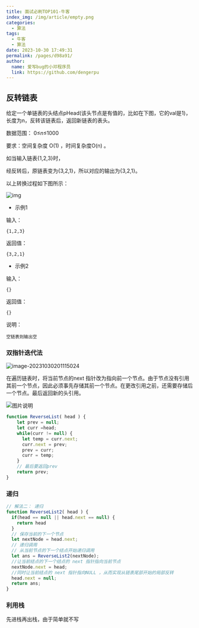 ```yaml
---
title: 面试必刷TOP101-牛客
index_img: /img/article/empty.png
categories: 
  - 算法
tags: 
  - 牛客
  - 算法
date: 2023-10-30 17:49:31
permalink: /pages/d98a91/
author: 
  name: 爱写bug的小邓程序员
  link: https://github.com/dengerpu
---
```


## 反转链表

给定一个单链表的头结点pHead(该头节点是有值的，比如在下图，它的val是1)，长度为n，反转该链表后，返回新链表的表头。

数据范围： 0≤*n*≤1000

要求：空间复杂度 O(1) ，时间复杂度O(n) 。

如当输入链表{1,2,3}时，

经反转后，原链表变为{3,2,1}，所以对应的输出为{3,2,1}。

以上转换过程如下图所示：

![img](https://trpora-1300527744.cos.ap-chongqing.myqcloud.com/img/202310301751436.png)

* 示例1

输入：

```
{1,2,3}
```

返回值：

```
{3,2,1}
```

* 示例2

输入：

```
{}
```

返回值：

```
{}
```

说明：

```
空链表则输出空               
```

### 双指针迭代法

![image-20231030201115024](https://trpora-1300527744.cos.ap-chongqing.myqcloud.com/img/202310302011141.png)

在遍历链表时，将当前节点的next 指针改为指向前一个节点。由于节点没有引用其前一个节点，因此必须事先存储其前一个节点。在更改引用之前，还需要存储后一个节点。最后返回新的头引用。

![图片说明](https://trpora-1300527744.cos.ap-chongqing.myqcloud.com/img/202310302012218.gif)

```javascript
function ReverseList( head ) {
    let prev = null;
    let curr =head;
    while(curr != null) {
      let temp = curr.next;
      curr.next = prev;
      prev = curr;
      curr = temp;
    }
    // 最后要返回prev
    return prev;
}
```

### 递归

```javascript
// 解法二： 递归
function ReverseList2( head ) {
  if(head == null || head.next == null) {
    return head
  }
  // 保存当前的下一个节点
  let nextNode = head.next;
  // 递归调用
  // 从当前节点的下一个结点开始递归调用
  let ans = ReverseList2(nextNode);
  //让当前结点的下一个结点的 next 指针指向当前节点
  nextNode.next = head;
  //同时让当前结点的 next 指针指向NULL ，从而实现从链表尾部开始的局部反转
  head.next = null;
  return ans;
} 
```

### 利用栈

先进栈再出栈，由于简单就不写